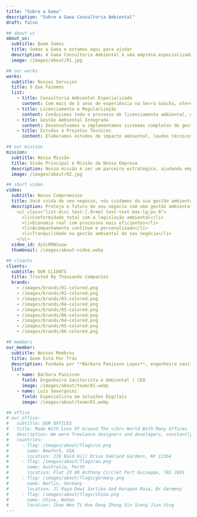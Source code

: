 ```yaml
---
title: "Sobre a Gaea"
description: "Sobre a Gaea Consultoria Ambiental"
draft: false

## about us
about_us:
  subtitle: Quem Somos
  title: Somos a Gaea e estamos aqui para ajudar
  description: A Gaea Consultoria Ambiental é uma empresa especializada em prestar serviços de assessoria e consultoria ambiental para os mais diversos setores da sociedade, com forte atuação na Serra Gaúcha. Com mais de cinco anos de experiência na área, nosso compromisso é com o desenvolvimento sustentável e o cumprimento rigoroso da legislação ambiental, oferecendo soluções personalizadas para cada cliente.
  image: /images/about/01.jpg

## our works
works:
  subtitle: Nossos Serviços
  title: O Que Fazemos
  list:
    - title: Consultoria Ambiental Especializada
      content: Com mais de 5 anos de experiência na Serra Gaúcha, oferecemos consultoria ambiental completa com foco em resultados. Nossa equipe técnica especializada transforma desafios ambientais em soluções sustentáveis para sua empresa.
    - title: Licenciamento e Regularização
      content: Conduzimos todo o processo de licenciamento ambiental, desde a Licença Prévia até a de Operação, com acompanhamento personalizado e contínuo. Garantimos a conformidade do seu negócio com todas as normas e legislações vigentes.
    - title: Gestão Ambiental Integrada
      content: Desenvolvemos e implementamos sistemas completos de gestão ambiental, incluindo ISO 14001, gestão de resíduos (PGRS), projetos de compostagem e sistemas de captação de água da chuva, sempre adaptados à realidade do seu negócio.
    - title: Estudos e Projetos Técnicos
      content: Elaboramos estudos de impacto ambiental, laudos técnicos, projetos de recuperação de áreas degradadas e oferecemos treinamentos especializados. Nossa metodologia garante resultados eficientes e economia real para sua empresa.

## our mission
mission:
  subtitle: Nossa Missão
  title: Visão Principal e Missão da Nossa Empresa
  description: Nossa missão é ser um parceiro estratégico, ajudando empresas a implementar ações que garantam a conformidade ambiental e o desenvolvimento sustentável.
  image: /images/about/02.jpg

## short video
video:
  subtitle: Nosso Compromisso
  title: Você cuida do seu negócio, nós cuidamos da sua gestão ambiental
  description: Proteja o futuro do seu negócio com uma gestão ambiental eficiente e profissional. Nossa equipe especializada cuida de todo o processo, desde o diagnóstico inicial até a implementação das soluções, garantindo&colon;
    <ul class="list-disc text-[.9rem] text-text max-lg:px-8">
      <li>Conformidade total com a legislação ambiental</li>
      <li>Economia real com processos mais eficientes</li>
      <li>Acompanhamento contínuo e personalizado</li>
      <li>Tranquilidade na gestão ambiental do seu negócio</li>
    </ul>
  video_id: dyZcRRWiuuw
  thumbnail: /images/about-video.webp

## clients
clients:
  subtitle: OUR CLIENTS
  title: Trusted By Thousands Companies
  brands:
    - /images/brands/01-colored.png
    - /images/brands/02-colored.png
    - /images/brands/03-colored.png
    - /images/brands/04-colored.png
    - /images/brands/05-colored.png
    - /images/brands/06-colored.png
    - /images/brands/04-colored.png
    - /images/brands/05-colored.png
    - /images/brands/06-colored.png

## members
our_member:
  subtitle: Nossos Membros
  title: Quem Está Por Trás
  description: Fundada por **Bárbara Panisson Lopes**, engenheira sanitarista e ambiental com pós-graduação em Educação Ambiental e Sustentabilidade e Gestão de Projetos, a Gaea se destaca pela expertise técnica e pelo compromisso em **promover práticas que preservem o meio ambiente**, ao mesmo tempo em que atendem às **necessidades de negócios de nossos clientes**. Contamos com uma equipe parceira multidisciplinar, formada por especialistas das mais diversas áreas, garantindo abordagens integradas e soluções completas para os desafios ambientais.
  list:
    - name: Bárbara Panisson
      field: Engenheira Sanitarista e Ambiental | CEO
      image: /images/about/team/01.webp
    - name: Luís Severgnini
      field: Especialista em Soluções Digitais
      image: /images/about/team/01.webp

## office
# our_office:
#   subtitle: OUR OFFICES
#   title: Made With Love Of Around The </br> World With Many Offices
#   description: We were freelance designers and developers, constantly finding </br> ourselves deep in vague feedback. This made every client and team
#   countries:
#     - flag: /images/about/flags/us.png
#       name: NewYork, USA
#       location: 219 Bald Hill Drive Oakland Gardens, NY 11364
#     - flag: /images/about/flags/au.png
#       name: Australia, Perth
#       location: Flat 23 80 Anthony Circlet Port Guiseppe, TAS 2691
#     - flag: /images/about/flags/germany.png
#       name: Berlin, Germany
#       location: Jl Raya Dewi Sartika Ged Harapan Masa, Br Germeny
#     - flag: /images/about/flags/china.png
#       name: China, Wohan
#       location: 1hao Wen Ti Huo Dong Zhong Xin 1ceng Jian Xing
---
```

